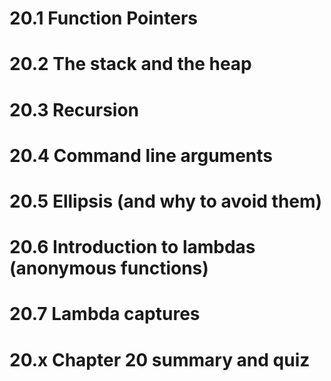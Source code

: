# 20.1 Function Pointers
# 20.2 The stack and the heap
# 20.3 Recursion
# 20.4 Command line arguments
# 20.5 Ellipsis (and why to avoid them)
# 20.6 Introduction to lambdas (anonymous functions)
# 20.7 Lambda captures
# 20.x Chapter 20 summary and quiz